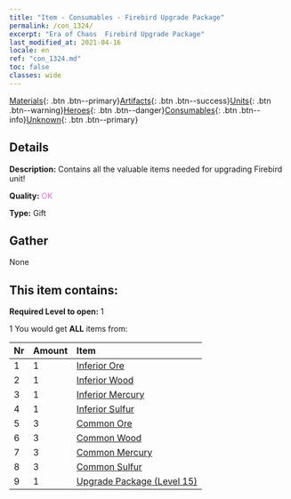 ```yaml
---
title: "Item - Consumables - Firebird Upgrade Package"
permalink: /con_1324/
excerpt: "Era of Chaos  Firebird Upgrade Package"
last_modified_at: 2021-04-16
locale: en
ref: "con_1324.md"
toc: false
classes: wide
---
```

 [Materials](/Items/){: .btn .btn--primary}[Artifacts](/Items/Artifacts/){: .btn .btn--success}[Units](/Items/Units/){: .btn .btn--warning}[Heroes](/Items/Heroes/){: .btn .btn--danger}[Consumables](/Items/Consumables/){: .btn .btn--info}[Unknown](/Items/Unknown/){: .btn .btn--primary}

## Details
 **Description:** Contains all the valuable items needed for upgrading Firebird unit!

 **Quality:** <span style="color: #DA70D6">OK</span>

 **Type:** Gift

## Gather

  None

## This item contains:

 **Required Level to open:** 1

 1 You would get **ALL** items  from:

  | Nr | Amount |     Item    |
  |:---|:-------|:------------|
  | 1 | 1 | [Inferior Ore](/Items/mat_1/) |  | 
  | 2 | 1 | [Inferior Wood](/Items/mat_1/) |  | 
  | 3 | 1 | [Inferior Mercury](/Items/mat_2/) |  | 
  | 4 | 1 | [Inferior Sulfur](/Items/mat_3/) |  | 
  | 5 | 3 | [Common Ore](/Items/mat_6/) |  | 
  | 6 | 3 | [Common Wood](/Items/mat_7/) |  | 
  | 7 | 3 | [Common Mercury](/Items/mat_8/) |  | 
  | 8 | 3 | [Common Sulfur](/Items/mat_9/) |  | 
  | 9 | 1 | [Upgrade Package (Level 15)](/Items/con_1325/) |  | 
